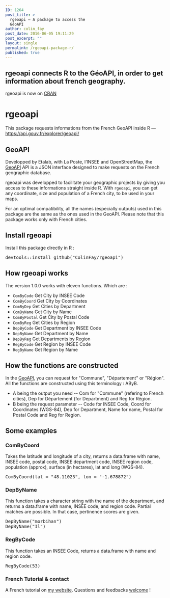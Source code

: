 ```yaml
---
ID: 1264
post_title: >
  rgeoapi — A package to access the
  GéoAPI
author: colin_fay
post_date: 2016-06-05 19:11:29
post_excerpt: ""
layout: single
permalink: /rgeoapi-package-r/
published: true
---
```

<div id="destine-a-interroger-la-geoapi-detalab.-lobjectif-simplifier-lacces-a-la-reference-geographique-des-communes-francaises." class="section level2">
<h2>rgeoapi connects R to the GéoAPI, in order to get information about french geography.</h2>
<!--more-->
rgeoapi is now on <a href="https://cran.r-project.org/web/packages/rgeoapi/">CRAN</a>
<h1><a id="user-content-rgeoapi" class="anchor" href="https://github.com/ColinFay/rgeoapi#rgeoapi"></a>rgeoapi</h1>
This package requests informations from the French GeoAPI inside R — <a href="https://api.gouv.fr/explorer/geoapi/">https://api.gouv.fr/explorer/geoapi/</a>
<h2><a id="user-content-geoapi" class="anchor" href="https://github.com/ColinFay/rgeoapi#geoapi"></a>GeoAPI</h2>
Developped by Etalab, with La Poste, l’INSEE and OpenStreetMap, the <a href="https://api.gouv.fr/explorer/geoapi/">GeoAPI</a> API is a JSON interface designed to make requests on the French geographic database.

rgeoapi was developped to facilitate your geographic projects by giving you access to these informations straight inside R. With <code>rgeoapi</code>, you can get any coordinate, size and population of a French city, to be used in your maps.

For an optimal compatibility, all the names (especially outputs) used in this package are the same as the ones used in the GeoAPI. Please note that this package works only with French cities.
<h2><a id="user-content-install-rgeoapi" class="anchor" href="https://github.com/ColinFay/rgeoapi#install-rgeoapi"></a>Install rgeoapi</h2>
Install this package directly in R :
<div class="highlight highlight-source-r">
<pre><span class="pl-e">devtools</span><span class="pl-k">::</span>install_github(<span class="pl-s"><span class="pl-pds">"</span>ColinFay/rgeoapi<span class="pl-pds">"</span></span>)</pre>
</div>
<h2>How rgeoapi works</h2>
The version 1.0.0 works with eleven functions. Which are :
<ul>
 	<li><code>ComByCode</code> Get City by INSEE Code</li>
 	<li><code>ComByCoord</code> Get City by Coordinates</li>
 	<li><code>ComByDep</code> Get Cities by Department</li>
 	<li><code>ComByName</code> Get City by Name</li>
 	<li><code>ComByPostal</code> Get City by Postal Code</li>
 	<li><code>ComByReg</code> Get Cities by Region</li>
 	<li><code>DepByCode</code> Get Department by INSEE Code</li>
 	<li><code>DepByName</code> Get Department by Name</li>
 	<li><code>DepByReg</code> Get Departments by Region</li>
 	<li><code>RegByCode</code> Get Region by INSEE Code</li>
 	<li><code>RegByName</code> Get Region by Name</li>
</ul>
<h2>How the functions are constructed</h2>
In the <a href="https://api.gouv.fr/explorer/geoapi/">GeoAPI</a>, you can request for "Commune", "Département" or "Région". All the functions are constructed using this terminology : AByB.
<ul>
 	<li>A being the output you need -- Com for "Commune" (refering to French cities), Dep for Département (for Department) and Reg for Région.</li>
 	<li>B being the request parameter -- Code for INSEE Code, Coord for Coordinates (WGS-84), Dep for Department, Name for name, Postal for Postal Code and Reg for Region.</li>
</ul>
<h2>Some examples</h2>
<h3>ComByCoord</h3>
Takes the latitude and longitude of a city, returns a data.frame with name, INSEE code, postal code, INSEE department code, INSEE region code, population (approx), surface (in hectares), lat and long (WGS-84).
<div class="highlight highlight-source-r">
<pre>ComByCoord(<span class="pl-v">lat</span> <span class="pl-k">=</span> <span class="pl-s"><span class="pl-pds">"</span>48.11023<span class="pl-pds">"</span></span>, <span class="pl-v">lon</span> <span class="pl-k">=</span> <span class="pl-s"><span class="pl-pds">"</span>-1.678872<span class="pl-pds">"</span></span>)</pre>
</div>
<h3>DepByName</h3>
This function takes a character string with the name of the department, and returns a data.frame with name, INSEE code, and region code. Partial matches are possible. In that case, pertinence scores are given.
<div class="highlight highlight-source-r">
<pre>DepByName(<span class="pl-s"><span class="pl-pds">"</span>morbihan<span class="pl-pds">"</span></span>)
DepByName(<span class="pl-s"><span class="pl-pds">"</span>Il<span class="pl-pds">"</span></span>)</pre>
</div>
<h3>RegByCode</h3>
This function takes an INSEE Code, returns a data.frame with name and region code.
<div class="highlight highlight-source-r">
<pre>RegByCode(<span class="pl-c1">53</span>)</pre>
</div>
<h3>French Tutorial &amp; contact</h3>
A French tutorial on <a href="http://colinfay.me/rgeoapi-v1/">my website</a>. Questions and feedbacks <a href="mailto:contact@colinfay.me">welcome</a> !

</div>
